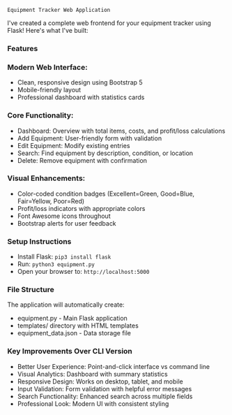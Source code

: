
`Equipment Tracker Web Application`

I've created a complete web frontend for your equipment tracker using Flask! Here's what I've built:

### Features
### Modern Web Interface:
- Clean, responsive design using Bootstrap 5
- Mobile-friendly layout
- Professional dashboard with statistics cards
### Core Functionality:
- Dashboard: Overview with total items, costs, and profit/loss calculations
- Add Equipment: User-friendly form with validation
- Edit Equipment: Modify existing entries
- Search: Find equipment by description, condition, or location
- Delete: Remove equipment with confirmation
### Visual Enhancements:
- Color-coded condition badges (Excellent=Green, Good=Blue, Fair=Yellow, Poor=Red)
- Profit/loss indicators with appropriate colors
- Font Awesome icons throughout
- Bootstrap alerts for user feedback
### Setup Instructions
- Install Flask:
`pip3 install flask`
- Run: `python3 equipment.py`
- Open your browser to: `http://localhost:5000`
### File Structure
The application will automatically create:
- equipment.py - Main Flask application
- templates/ directory with HTML templates
- equipment_data.json - Data storage file
### Key Improvements Over CLI Version
- Better User Experience: Point-and-click interface vs command line
- Visual Analytics: Dashboard with summary statistics
- Responsive Design: Works on desktop, tablet, and mobile
- Input Validation: Form validation with helpful error messages
- Search Functionality: Enhanced search across multiple fields
- Professional Look: Modern UI with consistent styling

